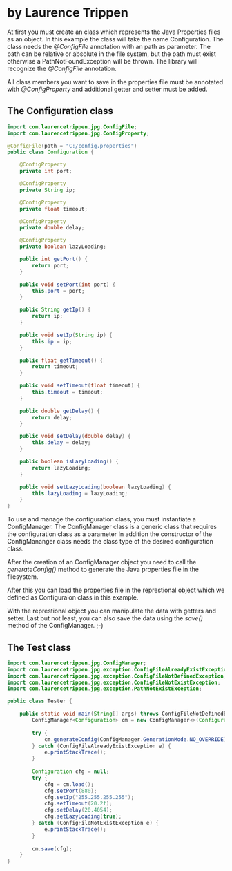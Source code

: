 # by Laurence Trippen

At first you must create an class which represents the 
Java Properties files as an object. In this example the class will take the name Configuration.
The class needs the *@ConfigFile* annotation with an path as parameter.
The path can be relative or absolute in the file system, but the path
must exist otherwise a PathNotFoundException will be thrown.
The library will recognize the *@ConfigFile* annotation.

All class members you want to save in the properties file must be annotated
with *@ConfigProperty* and additional getter and setter must be added.

## The Configuration class

```java
import com.laurencetrippen.jpg.ConfigFile;
import com.laurencetrippen.jpg.ConfigProperty;

@ConfigFile(path = "C:/config.properties")
public class Configuration {

	@ConfigProperty
	private int port;

	@ConfigProperty
	private String ip;

	@ConfigProperty
	private float timeout;

	@ConfigProperty
	private double delay;

	@ConfigProperty
	private boolean lazyLoading;

	public int getPort() {
		return port;
	}

	public void setPort(int port) {
		this.port = port;
	}

	public String getIp() {
		return ip;
	}

	public void setIp(String ip) {
		this.ip = ip;
	}

	public float getTimeout() {
		return timeout;
	}

	public void setTimeout(float timeout) {
		this.timeout = timeout;
	}

	public double getDelay() {
		return delay;
	}

	public void setDelay(double delay) {
		this.delay = delay;
	}

	public boolean isLazyLoading() {
		return lazyLoading;
	}

	public void setLazyLoading(boolean lazyLoading) {
		this.lazyLoading = lazyLoading;
	}
}
```

To use and manage the configuration class, you must instantiate a ConfigManager.
The ConfigManager class is a generic class that requires the configuration class as a parameter
In addition the constructor of the ConfigMananger class needs the class type 
of the desired configuration class.

After the creation of an ConfigManager object you need to call the
*generateConfig()* method to generate the Java properties file in
the filesystem.

After this you can load the properties file in the represtional object
which we defined as Configuraion class in this example.

With the represtional object you can manipulate the data with getters and setter. 
Last but not least, you can also save the data using the *save()* method
of the ConfigManager. ;-)

## The Test class
```java
import com.laurencetrippen.jpg.ConfigManager;
import com.laurencetrippen.jpg.exception.ConfigFileAlreadyExistException;
import com.laurencetrippen.jpg.exception.ConfigFileNotDefinedException;
import com.laurencetrippen.jpg.exception.ConfigFileNotExistException;
import com.laurencetrippen.jpg.exception.PathNotExistException;

public class Tester {

	public static void main(String[] args) throws ConfigFileNotDefinedException, PathNotExistException {
		ConfigManager<Configuration> cm = new ConfigManager<>(Configuration.class);
		
		try {
			cm.generateConfig(ConfigManager.GenerationMode.NO_OVERRIDE);
		} catch (ConfigFileAlreadyExistException e) {
			e.printStackTrace();
		}
		
		Configuration cfg = null;
		try {
			cfg = cm.load();
			cfg.setPort(880);
			cfg.setIp("255.255.255.255");
			cfg.setTimeout(20.2f);
			cfg.setDelay(20.4054);
			cfg.setLazyLoading(true);
		} catch (ConfigFileNotExistException e) {
			e.printStackTrace();
		}		
		
		cm.save(cfg);
	}
}
```
